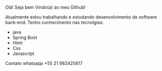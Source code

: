 Olá! Seja bem Vindo(a) ao meu Github! 

Atualmente estou trabalhando e estudando desenvolvimento de software back-end.
Tenho conhecimento nas tecnolgias:
- java
- Spring Boot
- Html
- Css
- Javascript

Contato whatsapp +55 21 982425617

